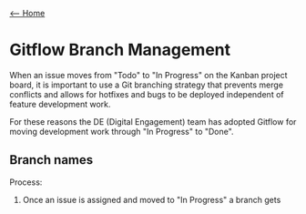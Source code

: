 [<-- Home](/readme.md)

# Gitflow Branch Management

When an issue moves from "Todo" to "In Progress" on the Kanban project board, it is important
to use a Git branching strategy that prevents merge conflicts and allows for hotfixes and bugs
to be deployed independent of feature development work.

For these reasons the DE (Digital Engagement) team has adopted Gitflow for moving development
work through "In Progress" to "Done". 

## Branch names

Process:
1. Once an issue is assigned and moved to "In Progress" a branch gets 
